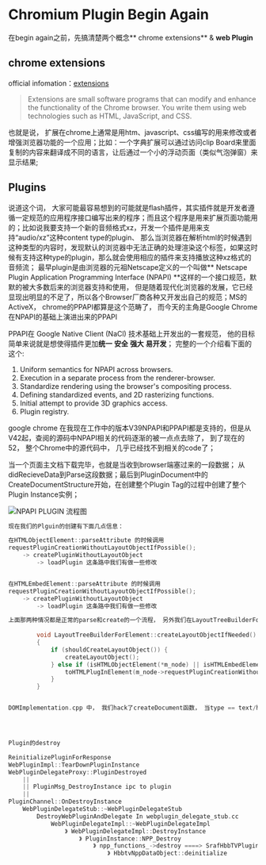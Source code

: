 # Chromium Plugin Begin Again

在begin again之前，先搞清楚两个概念** chrome extensions** & **web Plugin**

## chrome extensions

official infomation：[extensions](https://developer.chrome.com/extensions)

> Extensions are small software programs that can modify and enhance the functionality of the Chrome browser. You write them using web technologies such as HTML, JavaScript, and CSS.

也就是说， 扩展在chrome上通常是用htm、javascript、css编写的用来修改或者增强浏览器功能的一个应用；比如：一个字典扩展可以通过访问clip Board来里面复制的内容来翻译成不同的语言，让后通过一个小的浮动页面（类似气泡弹窗）来显示结果;

## Plugins

说道这个词， 大家可能最容易想到的可能就是flash插件，其实插件就是开发者遵循一定规范的应用程序接口编写出来的程序；而且这个程序是用来扩展页面功能用的；比如说我要支持一个新的音频格式xz，开发一个插件是用来支持“audio\/xz”这种content type的plugin、 那么当浏览器在解析html的时候遇到这种类型的内容时，发现默认的浏览器中无法正确的处理渲染这个标签，如果这时候有支持这种type的plugin，那么就会使用相应的插件来支持播放这种xz格式的音频流；
最早plugin是由浏览器的元祖Netscape定义的一个叫做** Netscape Plugin Application Programming Interface \(NPAPI\) **这样的一个接口规范，默默的被大多数后来的浏览器支持和使用， 但是随着现代化浏览器的发展，它已经显现出明显的不足了，所以各个Browser厂商各种又开发出自己的规范；MS的ActiveX， chrome的PPAPI都算是这个范畴了， 而今天的主角是Google Chrome在NPAPI的基础上演进出来的PPAPI

PPAPI在 Google Native Client \(NaCl\) 技术基础上开发出的一套规范， 他的目标简单来说就是想使得插件更加**统一** **安全** **强大** **易开发**；
完整的一个介绍看下面的这个:

1. Uniform semantics for NPAPI across browsers.
2. Execution in a separate process from the renderer-browser.
3. Standardize rendering using the browser's compositing process.
4. Defining standardized events, and 2D rasterizing functions.
5. Initial attempt to provide 3D graphics access.
6. Plugin registry.

google chrome 在我现在工作中的版本V39NPAPI和PPAPI都是支持的，但是从V42起，查阅的源码中NPAPI相关的代码逐渐的被一点点去除了， 到了现在的52， 整个Chrome中的源代码中， 几乎已经找不到相关的code了；

当一个页面主文档下载完毕，也就是当收到browser端塞过来的一段数据； 从didRecieveData到Parse这段数据；最后到PluginDocument中的CreateDocumentStructure开始，在创建整个Plugin Tag的过程中创建了整个Plugin Instance实例；

![NPAPI PLUGIN 流程图](/meet_chromium/img/Chromium_Plugin.png)
```c
现在我们的Plguin的创建有下面几点信息：

在HTMLObjectElement::parseAttribute 的时候调用
requestPluginCreationWithoutLayoutObjectIfPossible();
	-> createPluginWithoutLayoutObject
		-> loadPlugin 这条路中我们有做一些修改


在HTMLEmbedElement::parseAttribute 的时候调用
requestPluginCreationWithoutLayoutObjectIfPossible();
	-> createPluginWithoutLayoutObject
		-> loadPlugin 这条路中我们有做一些修改

上面那两种情况都是正常的parse和create的一个流程， 另外我们在LayoutTreeBuilderForElement对象中继承了LayoutTreeBuilder对象的createLayoutObjectIfNeeded()函数， 在这个函数中， 判断如果不需要创建LayerOutObject的的话就创建LayoutObject， 否则的话
	
		void LayoutTreeBuilderForElement::createLayoutObjectIfNeeded()	
		{
	    	if (shouldCreateLayoutObject()) {
	    	    createLayoutObject();
	    	} else if (isHTMLObjectElement(*m_node) || isHTMLEmbedElement(*m_node)) {
	        	toHTMLPlugInElement(m_node->requestPluginCreationWithoutLayoutObjectIfPossible();
			}
		}


DOMImplementation.cpp 中， 我们hack了createDocument函数， 当type == text/html时， 我们通过自己的一个函数DOMImplementation::createSrafDocument来根据不同的网页类型来创建XHTML 类型的document或者HTMLDocument




Plugin的destroy

ReinitializePluginForResponse
WebPluginImpl::TearDownPluginInstance
WebPluginDelegateProxy::PluginDestroyed
	||
	|| PluginMsg_DestroyInstance ipc to plugin 
	||
PluginChannel::OnDestroyInstance
	WebPluginDelegateStub::~WebPluginDelegateStub
		DestroyWebPluginAndDelegate In webplugin_delegate_stub.cc
			WebPluginDelegateImpl::~WebPluginDelegateImpl
				》 WebPluginDelegateImpl::DestroyInstance
					》 PluginInstance::NPP_Destroy
						》 npp_functions_->destroy ====> SrafHbbTVPlugin::NPP_Destroy
							》 HbbtvNppDataObject::deinitialize
```